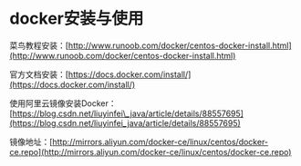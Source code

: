 # docker安装与使用

菜鸟教程安装：[http://www.runoob.com/docker/centos-docker-install.html](http://www.runoob.com/docker/centos-docker-install.html)

官方文档安装：[https://docs.docker.com/install/](https://docs.docker.com/install/)

使用阿里云镜像安装Docker：[https://blog.csdn.net/liuyinfei\_java/article/details/88557695](https://blog.csdn.net/liuyinfei_java/article/details/88557695)

镜像地址：[http://mirrors.aliyun.com/docker-ce/linux/centos/docker-ce.repo](http://mirrors.aliyun.com/docker-ce/linux/centos/docker-ce.repo)



